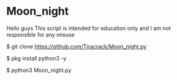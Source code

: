 # Moon_night
Hello guys 
This script is intended for education only and I am not responsible for any misuse

$ git clone https://github.com/Tiracrack/Moon_night.py

$ pkg install python3 -y



$ python3 Moon_night.py
